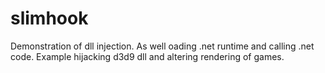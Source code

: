 slimhook
========

Demonstration of dll injection.  As well oading .net runtime and calling .net code.  Example hijacking d3d9 dll and altering rendering of games.
